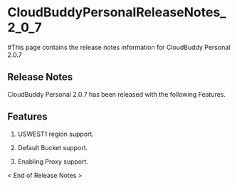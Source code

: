 # CloudBuddyPersonalReleaseNotes\_2\_0\_7 #

#This page contains the release notes information for CloudBuddy Personal 2.0.7


## Release Notes ##
CloudBuddy Personal 2.0.7 has been released with the following Features.

## Features ##

1. USWEST1 region support.

2. Default Bucket support.

3. Enabling Proxy support.

< End of Release Notes >